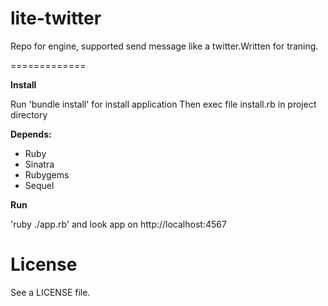 lite-twitter
=============

Repo for engine, supported send message like a twitter.Written for traning.

=============

**Install**

Run 'bundle install' for install application
Then exec file install.rb in project directory

**Depends:**

- Ruby
- Sinatra
- Rubygems
- Sequel

**Run**

'ruby ./app.rb' and look app on http://localhost:4567

License
============

See a LICENSE file.
